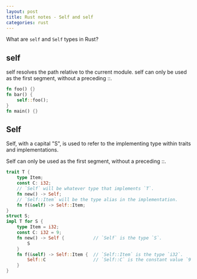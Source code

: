 ```yaml
---
layout: post
title: Rust notes - Self and self
categories: rust
---
```


What are `self` and `Self` types in Rust?

## self

self resolves the path relative to the current module. self can only be used as the first segment, 
without a preceding ::.

```rust
fn foo() {}
fn bar() {
    self::foo();
}
fn main() {}
```

## Self

Self, with a capital "S", is used to refer to the implementing type within traits and 
implementations.

Self can only be used as the first segment, without a preceding ::.

```rust
trait T {
    type Item;
    const C: i32;
    // `Self` will be whatever type that implements `T`.
    fn new() -> Self;
    // `Self::Item` will be the type alias in the implementation.
    fn f(&self) -> Self::Item;
}
struct S;
impl T for S {
    type Item = i32;
    const C: i32 = 9;
    fn new() -> Self {           // `Self` is the type `S`.
        S
    }
    fn f(&self) -> Self::Item {  // `Self::Item` is the type `i32`.
        Self::C                  // `Self::C` is the constant value `9`.
    }
}
```
